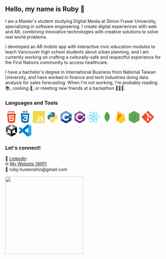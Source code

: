 <h2>Hello, my name is Ruby 👋</h2>

<p>I am a Master's student studying Digital Media at Simon Fraser University, specializing in software engineering. I create digital experiences with web and AR, combining innovative technologies with creative solutions to solve real world problems.</p>

<p>I developed an AR mobile app with interactive civic education modules to teach Vancouver high school students about urban planning, and I am currently working on crafting a culturally-safe and respectful experience for the First Nations community to access healthcare.</p>

<p>I have a bachelor's degree in International Business from National Taiwan University, and have worked in finance and tech industries doing data analysis for sales forecasting. When I'm not working, I'm  probably reading 📚, cooking 🍲, or meeting new friends at a hackathon 👩🏻‍💻.</p>

<h3>Languages and Tools</h3>
<div>
  <img src="https://github.com/devicons/devicon/blob/6910f0503efdd315c8f9b858234310c06e04d9c0/icons/html5/html5-plain-wordmark.svg" title="HTML5" alt="HTML" width="40" height="40"/>
  <img src="https://github.com/devicons/devicon/blob/6910f0503efdd315c8f9b858234310c06e04d9c0/icons/css3/css3-plain-wordmark.svg" title="CSS3" alt="CSS" width="40" height="40"/>
  <img src="https://github.com/devicons/devicon/blob/6910f0503efdd315c8f9b858234310c06e04d9c0/icons/javascript/javascript-plain.svg" title="JavaScript" alt="JavaScript" width="40" height="40"/>
  <img src="https://github.com/devicons/devicon/blob/6910f0503efdd315c8f9b858234310c06e04d9c0/icons/python/python-original.svg?plain=1" title="Python" alt="Python" width="40" height="40"/>
  <img src="https://github.com/devicons/devicon/blob/6910f0503efdd315c8f9b858234310c06e04d9c0/icons/cplusplus/cplusplus-original.svg?plain=1" title="CPlusPlus" alt="CPlusPlus" width="40" height="40"/>
  <img src="https://github.com/devicons/devicon/blob/6910f0503efdd315c8f9b858234310c06e04d9c0/icons/csharp/csharp-original.svg" title="CSharp" alt="CSharp" width="40" height="40"/>
  <img src="https://github.com/devicons/devicon/blob/6910f0503efdd315c8f9b858234310c06e04d9c0/icons/react/react-original.svg" title="React" alt="React" width="40" height="40"/>      <img src="https://github.com/devicons/devicon/blob/6910f0503efdd315c8f9b858234310c06e04d9c0/icons/mongodb/mongodb-plain.svg" title="MongoDB" alt="MongoDB" width="40" height="40"/>
  <img src="https://github.com/devicons/devicon/blob/6910f0503efdd315c8f9b858234310c06e04d9c0/icons/firebase/firebase-original.svg" title="firebase" alt="firebase" width="40" height="40"/>
  <img src="https://github.com/devicons/devicon/blob/6910f0503efdd315c8f9b858234310c06e04d9c0/icons/nodejs/nodejs-plain.svg?plain=1" title="NodeJS" alt="NodeJS" width="40" height="40"/>
  <img src="https://github.com/devicons/devicon/blob/6910f0503efdd315c8f9b858234310c06e04d9c0/icons/git/git-original.svg?plain=1" title="Git" alt="Git" width="40" height="40"/>
  <img src="https://github.com/devicons/devicon/blob/6910f0503efdd315c8f9b858234310c06e04d9c0/icons/unity/unity-original.svg?plain=1" title="Unity" alt="Unity" width="40" height="40"/>
  <img src="https://github.com/devicons/devicon/blob/6910f0503efdd315c8f9b858234310c06e04d9c0/icons/vscode/vscode-original.svg?plain=1" title="VSCode" alt="VSCode" width="40" height="40"/>
</div>





<h3>Let's connect!</h3>
<p>
  💼 <a href="https://www.linkedin.com/in/wenshin-ruby-hu/" target="blank">LinkedIn</a>
  <br>
  🌐 <a href="" target="blank">My Website (WIP)</a>
  <br>
  📧 ruby.huwenshin@gmail.com
</p>
<div>
  <img src="https://media.giphy.com/media/heIX5HfWgEYlW/giphy.gif" width="250" height="250"/>
</div>


<!--
**HuWenShin/HuWenShin** is a ✨ _special_ ✨ repository because its `README.md` (this file) appears on your GitHub profile.

Here are some ideas to get you started:

- 🔭 I’m currently working on ...
- 🌱 I’m currently learning ...
- 👯 I’m looking to collaborate on ...
- 🤔 I’m looking for help with ...
- 💬 Ask me about ...
- 📫 How to reach me: ...
- 😄 Pronouns: ...
- ⚡ Fun fact: ...
-->
